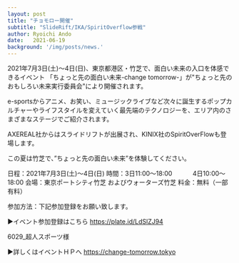 ```yaml
---
layout: post
title: "チョモロー開催"
subtitle: "SlideRift/IKA/SpiritOverflow参戦"
author: Ryoichi Ando
date:   2021-06-19
background: '/img/posts/news.'
---
```


2021年7月3日(土)～4日(日)、東京都港区・竹芝で、面白い未来の入口を体感できるイベント
「ちょっと先の面白い未来-change tomorrow-」が"ちょっと先のおもしろい未来実行委員会"により開催されます。

e-sportsからアニメ、お笑い、ミュージックライブなど次々に誕生するポップカルチャーやライフスタイルを変えていく最先端のテクノロジーを、エリア内のさまざまなステージでご紹介されます。

AXEREAL社からはスライドリフトが出展され、KINIX社のSpiritOverFlowも登場します。


この夏は竹芝で、”ちょっと先の面白い未来”を体験してください。 

日程：2021年7月3日(土)～4日(日)
時間：3日11:00～18:00
　　　4日10:00～18:00
会場：東京ポートシティ竹芝
およびウォーターズ竹芝
料金：無料（一部有料）

参加方法：下記参加登録をお願い致します。

▶イベント参加登録はこちら
https://plate.id/LdSlZJ94

6029_超人スポーツ様

▶詳しくはイベントＨＰへ
https://change-tomorrow.tokyo
